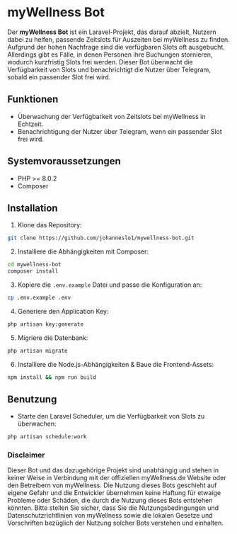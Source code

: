 # myWellness Bot

Der **myWellness Bot** ist ein Laravel-Projekt, das darauf abzielt, Nutzern dabei zu helfen, passende Zeitslots für Auszeiten bei myWellness zu finden. Aufgrund der hohen Nachfrage sind die verfügbaren Slots oft ausgebucht. Allerdings gibt es Fälle, in denen Personen ihre Buchungen stornieren, wodurch kurzfristig Slots frei werden. Dieser Bot überwacht die Verfügbarkeit von Slots und benachrichtigt die Nutzer über Telegram, sobald ein passender Slot frei wird.

## Funktionen

- Überwachung der Verfügbarkeit von Zeitslots bei myWellness in Echtzeit.
- Benachrichtigung der Nutzer über Telegram, wenn ein passender Slot frei wird.


## Systemvoraussetzungen

- PHP >= 8.0.2
- Composer

## Installation

1. Klone das Repository:
```bash
git clone https://github.com/johanneslo1/mywellness-bot.git
```

2. Installiere die Abhängigkeiten mit Composer:
```bash
cd mywellness-bot
composer install
```

3. Kopiere die `.env.example` Datei und passe die Konfiguration an:
```bash
cp .env.example .env
```

4. Generiere den Application Key:
```bash
php artisan key:generate
```

5. Migriere die Datenbank:
```bash
php artisan migrate
```

6. Installiere die Node.js-Abhängigkeiten & Baue die Frontend-Assets:
```bash
npm install && npm run build
```

## Benutzung

- Starte den Laravel Scheduler, um die Verfügbarkeit von Slots zu überwachen:
```bash
php artisan schedule:work
```

### Disclaimer

Dieser Bot und das dazugehörige Projekt sind unabhängig und stehen in keiner Weise in Verbindung mit der offiziellen myWellness.de Website oder den Betreibern von myWellness. Die Nutzung dieses Bots geschieht auf eigene Gefahr und die Entwickler übernehmen keine Haftung für etwaige Probleme oder Schäden, die durch die Nutzung dieses Bots entstehen könnten. Bitte stellen Sie sicher, dass Sie die Nutzungsbedingungen und Datenschutzrichtlinien von myWellness sowie die lokalen Gesetze und Vorschriften bezüglich der Nutzung solcher Bots verstehen und einhalten.
